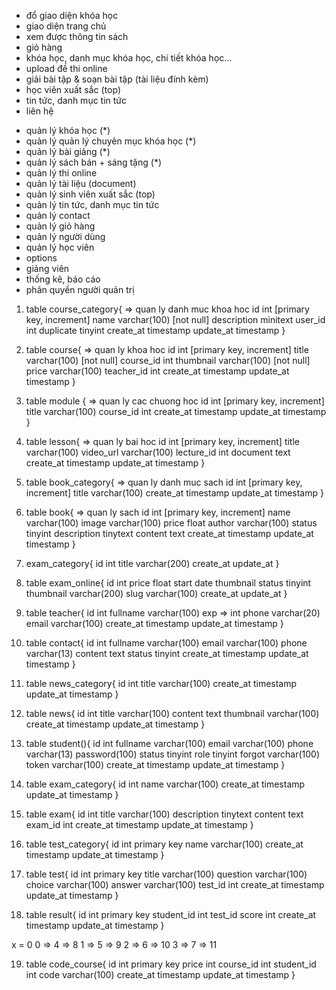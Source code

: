 <!-- giao diện xay dựng khóa học -->
<!-- Người dùng -->

- đổ giao diện khóa học
- giao diện trang chủ
- xem được thông tin sách
- giỏ hàng
- khóa học, danh mục khóa học, chi tiết khóa học...
- upload đề thi online
- giải bài tập & soạn bài tập (tài liệu đính kèm)
- học viên xuất sắc (top)
- tin tức, danh mục tin tức
- liên hệ

<!-- Quản lý -->

- quản lý khóa học (\*)
- quản lý quản lý chuyên mục khóa học (\*)
- quản lý bài giảng (\*)
- quản lý sách bán + sáng tặng (\*)
- quản lý thi online
- quản lý tài liệu (document)
- quản lý sinh viên xuất sắc (top)
- quản lý tin tức, danh mục tin tức
- quản lý contact
- quản lý giỏ hàng
- quản lý người dùng
- quản lý học viên
- options
- giảng viên
- thống kê, báo cáo
- phân quyền người quản trị

1. table course_category{ => quan ly danh muc khoa hoc
   id int [primary key, increment]
   name varchar(100) [not null]
   description minitext
   user_id int
   duplicate tinyint
   create_at timestamp
   update_at timestamp
   }

2. table course{ => quan ly khoa hoc
   id int [primary key, increment]
   title varchar(100) [not null]
   course_id int
   thumbnail varchar(100) [not null]
   price varchar(100)
   teacher_id int
   create_at timestamp
   update_at timestamp
   }

3. table module { => quan ly cac chuong hoc
   id int [primary key, increment]
   title varchar(100)
   course_id int
   create_at timestamp
   update_at timestamp
   }

4. table lesson{ => quan ly bai hoc
   id int [primary key, increment]
   title varchar(100)
   video_url varchar(100)
   lecture_id int
   document text
   create_at timestamp
   update_at timestamp
   }

5. table book_category{ => quan ly danh muc sach
   id int [primary key, increment]
   title varchar(100)
   create_at timestamp
   update_at timestamp
   }

6. table book{ => quan ly sach
   id int [primary key, increment]
   name varchar(100)
   image varchar(100)
   price float
   author varchar(100)
   status tinyint
   description tinytext
   content text
   create_at timestamp
   update_at timestamp
   }

7. exam_category{
   id int
   title varchar(200)
   create_at
   update_at
   }

8. table exam_online{
   id int
   price float
   start date
   thumbnail
   status tinyint
   thumbnail varchar(200)
   slug varchar(100)
   create_at
   update_at
   }

9. table teacher{
   id int
   fullname varchar(100)
   exp => int
   phone varchar(20)
   email varchar(100)
   create_at timestamp
   update_at timestamp
   }

10. table contact{
    id int
    fullname varchar(100)
    email varchar(100)
    phone varchar(13)
    content text
    status tinyint
    create_at timestamp
    update_at timestamp
    }

11. table news_category{
    id int
    title varchar(100)
    create_at timestamp
    update_at timestamp
    }

12. table news{
    id int
    title varchar(100)
    content text
    thumbnail varchar(100)
    create_at timestamp
    update_at timestamp
    }

13. table student(){
    id int
    fullname varchar(100)
    email varchar(100)
    phone varchar(13)
    password(100)
    status tinyint
    role tinyint
    forgot varchar(100)
    token varchar(100)
    create_at timestamp
    update_at timestamp
    }

14. table exam_category{
    id int
    name varchar(100)
    create_at timestamp
    update_at timestamp
    }

15. table exam{
    id int
    title varchar(100)
    description tinytext
    content text
    exam_id int
    create_at timestamp
    update_at timestamp
    }

16. table test_category{
    id int primary key
    name varchar(100)
    create_at timestamp
    update_at timestamp
    }

17. table test{
    id int primary key
    title varchar(100)
    question varchar(100)
    choice varchar(100)
    answer varchar(100)
    test_id int
    create_at timestamp
    update_at timestamp
    }

18. table result{
    id int primary key
    student_id int
    test_id
    score int
    create_at timestamp
    update_at timestamp
    }

x = 0
0 => 4 => 8
1 => 5 => 9
2 => 6 => 10
3 => 7 => 11

19. table code_course{
    id int primary key
    price int
    course_id int
    student_id int
    code varchar(100)
    create_at timestamp
    update_at timestamp
    }
